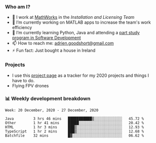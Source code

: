 ### Who am I?

<!--
**goodshort/goodshort** is a ✨ _special_ ✨ repository because its `README.md` (this file) appears on your GitHub profile.
-->

- 💼 I work at [MathWorks](https://www.mathworks.com/) in the _Installation and Licensing Team_
- 🔭 I’m currently working on MATLAB apps to increase the team's work efficiency
- 🌱 I’m currently learning Python, Java and attending a [part study program in Software Development](https://www.goodshort.me/who-am-i/studies#higher-diploma-in-software-development)
- 📫 How to reach me: adrien.goodshort@gmail.com
- ⚡ Fun fact: Just bought a house in Ireland

### Projects

- I use this [project page](https://github.com/users/goodshort/projects/1) as a tracker for my 2020 projects and things I have to do.
- Flying FPV drones

### 📊 Weekly development breakdown

<!--START_SECTION:waka-->
```text
Week: 20 December, 2020 - 27 December, 2020

Java         3 hrs 46 mins   ███████████▒░░░░░░░░░░░░░   45.72 % 
Other        1 hr 41 mins    █████░░░░░░░░░░░░░░░░░░░░   20.42 % 
HTML         1 hr 3 mins     ███▒░░░░░░░░░░░░░░░░░░░░░   12.93 % 
TypeScript   1 hr 2 mins     ███▒░░░░░░░░░░░░░░░░░░░░░   12.68 % 
Batchfile    32 mins         █▓░░░░░░░░░░░░░░░░░░░░░░░   06.62 % 
```
<!--END_SECTION:waka-->
